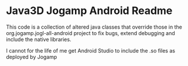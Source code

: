 Java3D Jogamp Android Readme
===
This code is a collection of altered java classes that override those in the org.jogamp.jogl-all-android project to fix bugs, extend debugging and include the native libraries.

I cannot for the life of me get Android Studio to include the .so files as deployed by Jogamp

 
